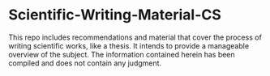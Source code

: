 # Scientific-Writing-Material-CS
This repo includes recommendations and material that cover the process of writing scientific works, like a thesis. It intends to provide a manageable overview of the subject. The information contained herein has been compiled and does not contain any judgment. 
